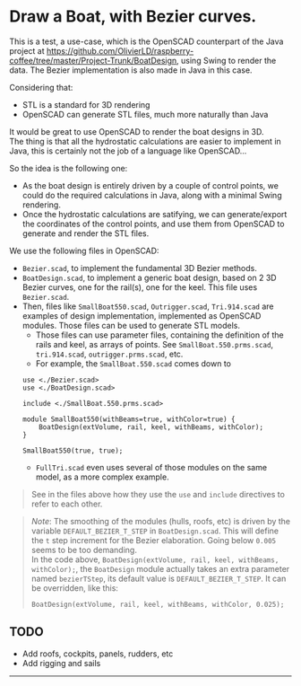 # Draw a Boat, with Bezier curves.
This is a test, a use-case, which is the OpenSCAD counterpart of the Java project at <https://github.com/OlivierLD/raspberry-coffee/tree/master/Project-Trunk/BoatDesign>, using Swing to render the data.
The Bezier implementation is also made in Java in this case.

Considering that:
- STL is a standard for 3D rendering
- OpenSCAD can generate STL files, much more naturally than Java

It would be great to use OpenSCAD to render the boat designs in 3D.  
The thing is that all the hydrostatic calculations are easier to implement in Java, this is certainly not the job of a language like OpenSCAD...

So the idea is the following one:
- As the boat design is entirely driven by a couple of control points, we could do the required calculations in Java, along with a minimal Swing rendering.
- Once the hydrostatic calculations are satifying, we can generate/export the coordinates of the control points, and use them from OpenSCAD to generate and render the STL files.

We use the following files in OpenSCAD:
- `Bezier.scad`, to implement the fundamental 3D Bezier methods.
- `BoatDesign.scad`, to implement a generic boat design, based on 2 3D Bezier curves, one for the rail(s), one for the keel. This file uses `Bezier.scad`.
- Then, files like `SmallBoat550.scad`, `Outrigger.scad`, `Tri.914.scad` are examples of design implementation, implemented as OpenSCAD modules. Those files can be used to generate STL models.
    - Those files can use parameter files, containing the definition of the rails and keel, as arrays of points. See `SmallBoat.550.prms.scad`, `tri.914.scad`, `outrigger.prms.scad`, etc.
    - For example, the `SmallBoat.550.scad` comes down to
    ```openscad
    use <./Bezier.scad>
    use <./BoatDesign.scad>

    include <./SmallBoat.550.prms.scad>

    module SmallBoat550(withBeams=true, withColor=true) {
        BoatDesign(extVolume, rail, keel, withBeams, withColor);
    }

    SmallBoat550(true, true);    
    ```
    - `FullTri.scad` even uses several of those modules on the same model, as a more complex example.

> See in the files above how they use the `use` and `include` directives to refer to each other.

> _Note_: The smoothing of the modules (hulls, roofs, etc) is driven by the variable `DEFAULT_BEZIER_T_STEP` in `BoatDesign.scad`. This will
> define the `t` step increment for the Bezier elaboration. Going below `0.005` seems to be too demanding.  
> In the code above, `BoatDesign(extVolume, rail, keel, withBeams, withColor);`, the `BoatDesign` module actually takes an extra parameter named `bezierTStep`, its default value is `DEFAULT_BEZIER_T_STEP`. It can be overridden, like this:  
> ```openscad
> BoatDesign(extVolume, rail, keel, withBeams, withColor, 0.025);
> ```

## TODO
- Add roofs, cockpits, panels, rudders, etc
- Add rigging and sails

---
